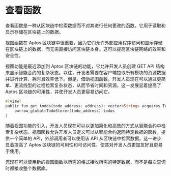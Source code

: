 # 查看函数

查看函数是一种从区块链中检索数据而不对其进行任何更改的函数。它用于读取和显示存储在区块链上的数据。

视图函数在 Aptos 区块链中很重要，因为它们允许外部应用程序访问和显示存储在区块链上的数据，而无需直接访问区块链本身。这可以提高区块链网络的效率和安全性。

视图功能是最近添加到 Aptos 区块链的功能，它允许开发人员创建 GET API 结构来显示智能合约的复杂状态。以往，开发者需要在客户端拉取所有模块的资源数据并进行计算，耗时且效率低下。但是，借助视图函数，开发人员现在可以通过更简单、更流线型的过程检索复杂状态，从而节省时间和资源。这一发展显着提高了 Aptos 区块链的可用性，并使开发人员更容易访问它。

<!-- # View functions

View function is a function that retrieves data from the blockchain without making any changes to it. It is used to read and display data stored on the blockchain.

View functions are important in the Aptos blockchain because they allow external applications to access and display data stored on the blockchain without the need for direct access to the blockchain itself. This can improve the efficiency and security of the blockchain network.

View functions are a recent addition to the Aptos blockchain that allows developers to create a GET API structure to display complex states of smart contracts. In the past, developers had to fetch all the module’s resource data and perform calculations on the client-side, which was time-consuming and inefficient. However, with view functions, developers can now retrieve complex states through a simpler and more streamlined process that saves time and resources. This development has significantly improved the usability of the Aptos blockchain and made it more accessible to developers. -->

```rust
#[view]
public fun get_todos(todo_address: address): vector<String> acquires TodoStore {
    borrow_global<TodoStore>(todo_address).todos
}
```

随着视图功能的引入，开发人员现在可以以更加简化和高效的方式从智能合约中检索复杂状态。视图函数允许开发人员定义可以从智能合约返回特定数据的函数，提供一个简单的 API，外部调用者可以使用该 API 从区块链中检索数据。这一进步显着提高了 Aptos 区块链的可用性和可访问性，使其对开发人员更加友好且更易于使用。

您现在可以使用新的视图函数以所需的格式接收所需的特定数据，而不是每次查询时都接收整个数据库。

<!-- With the introduction of view functions, developers can now retrieve complex states from a smart contract in a more streamlined and efficient manner. View functions allow developers to define functions that can return specific data from a smart contract, providing a simple API that can be used by external invokers to retrieve data from the blockchain. This advancement has significantly improved the usability and accessibility of the Aptos blockchain, making it more developer-friendly and easier to use.

Instead of receiving the entire database every time you query it, you can now receive the specific data you need in the desired format using the new view functions. -->

